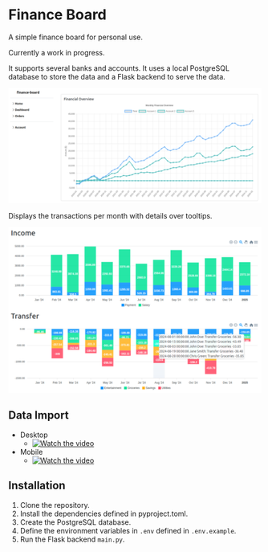 # Finance Board

A simple finance board for personal use.

Currently a work in progress.

It supports several banks and accounts.
It uses a local PostgreSQL database to store the data and a Flask backend to serve the data.

![Finance Board](./docs/finance-board-line.png)

Displays the transactions per month with details over tooltips.

![Finance Board](./docs/finance-board-column-chart.png)

## Data Import

- Desktop
  - [![Watch the video](https://img.youtube.com/vi/rdT5S6Wx1_Q/hqdefault.jpg)](https://www.youtube.com/watch?v=rdT5S6Wx1_Q)
- Mobile
  - [![Watch the video](https://img.youtube.com/vi/u1pUBUBylOU/hqdefault.jpg)](https://www.youtube.com/watch?v=u1pUBUBylOU)

## Installation

1. Clone the repository.
2. Install the dependencies defined in pyproject.toml.
3. Create the PostgreSQL database.
4. Define the environment variables in `.env` defined in `.env.example`.
5. Run the Flask backend `main.py`.
